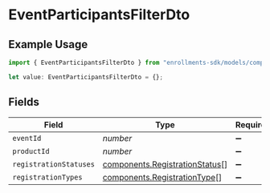 # EventParticipantsFilterDto

## Example Usage

```typescript
import { EventParticipantsFilterDto } from "enrollments-sdk/models/components";

let value: EventParticipantsFilterDto = {};
```

## Fields

| Field                                                                            | Type                                                                             | Required                                                                         | Description                                                                      |
| -------------------------------------------------------------------------------- | -------------------------------------------------------------------------------- | -------------------------------------------------------------------------------- | -------------------------------------------------------------------------------- |
| `eventId`                                                                        | *number*                                                                         | :heavy_minus_sign:                                                               | N/A                                                                              |
| `productId`                                                                      | *number*                                                                         | :heavy_minus_sign:                                                               | N/A                                                                              |
| `registrationStatuses`                                                           | [components.RegistrationStatus](../../models/components/registrationstatus.md)[] | :heavy_minus_sign:                                                               | N/A                                                                              |
| `registrationTypes`                                                              | [components.RegistrationType](../../models/components/registrationtype.md)[]     | :heavy_minus_sign:                                                               | N/A                                                                              |